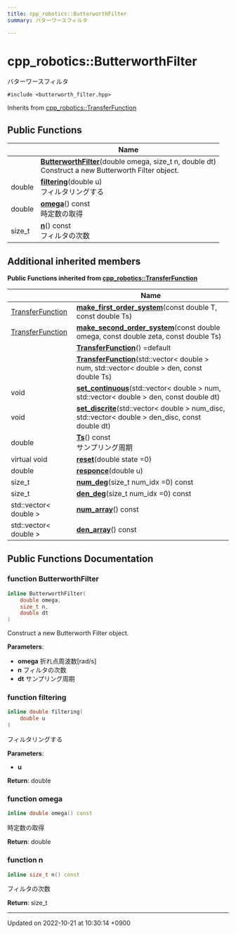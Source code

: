 ```yaml
---
title: cpp_robotics::ButterworthFilter
summary: バターワースフィルタ 

---
```


# cpp_robotics::ButterworthFilter



バターワースフィルタ 


`#include <butterworth_filter.hpp>`

Inherits from [cpp_robotics::TransferFunction](/cpp_robotics/doxybook/Classes/classcpp__robotics_1_1TransferFunction/)

## Public Functions

|                | Name           |
| -------------- | -------------- |
| | **[ButterworthFilter](/cpp_robotics/doxybook/Classes/classcpp__robotics_1_1ButterworthFilter/#function-butterworthfilter)**(double omega, size_t n, double dt)<br>Construct a new Butterworth Filter object.  |
| double | **[filtering](/cpp_robotics/doxybook/Classes/classcpp__robotics_1_1ButterworthFilter/#function-filtering)**(double u)<br>フィルタリングする  |
| double | **[omega](/cpp_robotics/doxybook/Classes/classcpp__robotics_1_1ButterworthFilter/#function-omega)**() const<br>時定数の取得  |
| size_t | **[n](/cpp_robotics/doxybook/Classes/classcpp__robotics_1_1ButterworthFilter/#function-n)**() const<br>フィルタの次数  |

## Additional inherited members

**Public Functions inherited from [cpp_robotics::TransferFunction](/cpp_robotics/doxybook/Classes/classcpp__robotics_1_1TransferFunction/)**

|                | Name           |
| -------------- | -------------- |
| [TransferFunction](/cpp_robotics/doxybook/Classes/classcpp__robotics_1_1TransferFunction/) | **[make_first_order_system](/cpp_robotics/doxybook/Classes/classcpp__robotics_1_1TransferFunction/#function-make-first-order-system)**(const double T, const double Ts) |
| [TransferFunction](/cpp_robotics/doxybook/Classes/classcpp__robotics_1_1TransferFunction/) | **[make_second_order_system](/cpp_robotics/doxybook/Classes/classcpp__robotics_1_1TransferFunction/#function-make-second-order-system)**(const double omega, const double zeta, const double Ts) |
| | **[TransferFunction](/cpp_robotics/doxybook/Classes/classcpp__robotics_1_1TransferFunction/#function-transferfunction)**() =default |
| | **[TransferFunction](/cpp_robotics/doxybook/Classes/classcpp__robotics_1_1TransferFunction/#function-transferfunction)**(std::vector< double > num, std::vector< double > den, const double Ts) |
| void | **[set_continuous](/cpp_robotics/doxybook/Classes/classcpp__robotics_1_1TransferFunction/#function-set-continuous)**(std::vector< double > num, std::vector< double > den, const double dt) |
| void | **[set_discrite](/cpp_robotics/doxybook/Classes/classcpp__robotics_1_1TransferFunction/#function-set-discrite)**(std::vector< double > num_disc, std::vector< double > den_disc, const double dt) |
| double | **[Ts](/cpp_robotics/doxybook/Classes/classcpp__robotics_1_1TransferFunction/#function-ts)**() const<br>サンプリング周期  |
| virtual void | **[reset](/cpp_robotics/doxybook/Classes/classcpp__robotics_1_1TransferFunction/#function-reset)**(double state =0) |
| double | **[responce](/cpp_robotics/doxybook/Classes/classcpp__robotics_1_1TransferFunction/#function-responce)**(double u) |
| size_t | **[num_deg](/cpp_robotics/doxybook/Classes/classcpp__robotics_1_1TransferFunction/#function-num-deg)**(size_t num_idx =0) const |
| size_t | **[den_deg](/cpp_robotics/doxybook/Classes/classcpp__robotics_1_1TransferFunction/#function-den-deg)**(size_t num_idx =0) const |
| std::vector< double > | **[num_array](/cpp_robotics/doxybook/Classes/classcpp__robotics_1_1TransferFunction/#function-num-array)**() const |
| std::vector< double > | **[den_array](/cpp_robotics/doxybook/Classes/classcpp__robotics_1_1TransferFunction/#function-den-array)**() const |


## Public Functions Documentation

### function ButterworthFilter

```cpp
inline ButterworthFilter(
    double omega,
    size_t n,
    double dt
)
```

Construct a new Butterworth Filter object. 

**Parameters**: 

  * **omega** 折れ点周波数[rad/s] 
  * **n** フィルタの次数 
  * **dt** サンプリング周期 


### function filtering

```cpp
inline double filtering(
    double u
)
```

フィルタリングする 

**Parameters**: 

  * **u** 


**Return**: double 

### function omega

```cpp
inline double omega() const
```

時定数の取得 

**Return**: double 

### function n

```cpp
inline size_t n() const
```

フィルタの次数 

**Return**: size_t 

-------------------------------

Updated on 2022-10-21 at 10:30:14 +0900